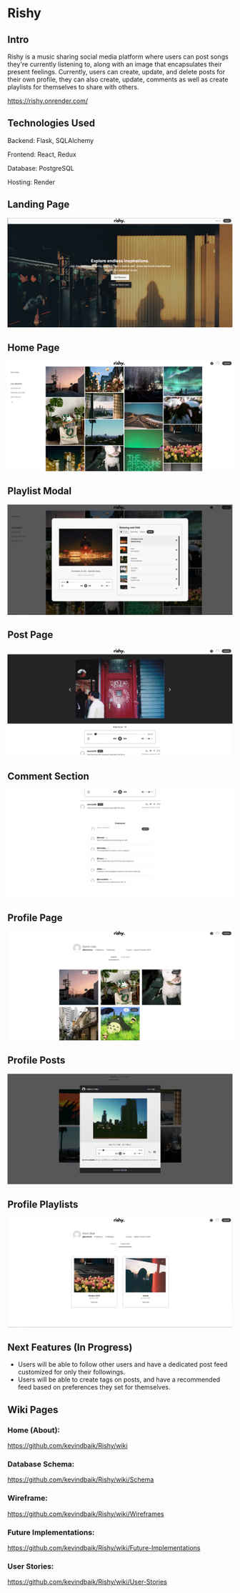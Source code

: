 <!--!!START SILENT -->
# Rishy
<!--!!END -->
<!--!!ADD -->
<!-- # `<name of application here>` -->
## Intro
Rishy is a music sharing social media platform where users can post songs they're currently listening to, along with an image that encapsulates their present feelings. Currently, users can create, update, and delete posts for their own profile, they can also create, update, comments as well as create playlists for themselves to share with others.

https://rishy.onrender.com/

## Technologies Used
Backend: Flask, SQLAlchemy

Frontend: React, Redux

Database: PostgreSQL

Hosting: Render

## Landing Page
![alt text](./react-app/src/images/landingpage.png)

## Home Page
![alt text](./react-app/src/images/homepage.png)

## Playlist Modal
![alt text](./react-app/src/images/playlist.png)

## Post Page
![alt text](./react-app/src/images/postpage.png)

## Comment Section
![alt text](./react-app/src/images/comments.png)

## Profile Page
![alt text](./react-app/src/images/profilepage.png)

## Profile Posts
![alt text](./react-app/src/images/profilepost.png)

## Profile Playlists
![alt text](./react-app/src/images/profileplaylists.png)

## Next Features (In Progress)
- Users will be able to follow other users and have a dedicated post feed customized for only their followings.
- Users will be able to create tags on posts, and have a recommended feed based on preferences they set for themselves.
<!--!!END_ADD -->



<!--!!START SILENT -->
<!--!!ADD -->
<!-- `<insert database schema design here>` -->
## Wiki Pages

### Home (About):

https://github.com/kevindbaik/Rishy/wiki

### Database Schema:

https://github.com/kevindbaik/Rishy/wiki/Schema

### Wireframe:

https://github.com/kevindbaik/Rishy/wiki/Wireframes

### Future Implementations:

https://github.com/kevindbaik/Rishy/wiki/Future-Implementations

### User Stories:

https://github.com/kevindbaik/Rishy/wiki/User-Stories

<!--!!END_ADD -->


<!-- # Flask React Project

This is the starter for the Flask React project.

## Getting started
1. Clone this repository (only this branch)

2. Install dependencies

      ```bash
      pipenv install -r requirements.txt
      ```

3. Create a **.env** file based on the example with proper settings for your
   development environment

4. Make sure the SQLite3 database connection URL is in the **.env** file

5. This starter organizes all tables inside the `flask_schema` schema, defined
   by the `SCHEMA` environment variable.  Replace the value for
   `SCHEMA` with a unique name, **making sure you use the snake_case
   convention**.

6. Get into your pipenv, migrate your database, seed your database, and run your Flask app

   ```bash
   pipenv shell
   ```

   ```bash
   flask db upgrade
   ```

   ```bash
   flask seed all
   ```

   ```bash
   flask run
   ```

7. To run the React App in development, checkout the [README](./react-app/README.md) inside the `react-app` directory.


## Deployment through Render.com

First, refer to your Render.com deployment articles for more detailed
instructions about getting started with [Render.com], creating a production
database, and deployment debugging tips.

From the [Dashboard], click on the "New +" button in the navigation bar, and
click on "Web Service" to create the application that will be deployed.

Look for the name of the application you want to deploy, and click the "Connect"
button to the right of the name.

Now, fill out the form to configure the build and start commands, as well as add
the environment variables to properly deploy the application.

### Part A: Configure the Start and Build Commands

Start by giving your application a name.

Leave the root directory field blank. By default, Render will run commands from
the root directory.

Make sure the Environment field is set set to "Python 3", the Region is set to
the location closest to you, and the Branch is set to "main".

Next, add your Build command. This is a script that should include everything
that needs to happen _before_ starting the server.

For your Flask project, enter the following command into the Build field, all in
one line:

```shell
# build command - enter all in one line
npm install --prefix react-app &&
npm run build --prefix react-app &&
pip install -r requirements.txt &&
pip install psycopg2 &&
flask db upgrade &&
flask seed all
```

This script will install dependencies for the frontend, and run the build
command in the __package.json__ file for the frontend, which builds the React
application. Then, it will install the dependencies needed for the Python
backend, and run the migration and seed files.

Now, add your start command in the Start field:

```shell
# start script
gunicorn app:app
```

_If you are using websockets, use the following start command instead for increased performance:_

`gunicorn --worker-class eventlet -w 1 app:app`

### Part B: Add the Environment Variables

Click on the "Advanced" button at the bottom of the form to configure the
environment variables your application needs to access to run properly. In the
development environment, you have been securing these variables in the __.env__
file, which has been removed from source control. In this step, you will need to
input the keys and values for the environment variables you need for production
into the Render GUI.

Click on "Add Environment Variable" to start adding all of the variables you
need for the production environment.

Add the following keys and values in the Render GUI form:

- SECRET_KEY (click "Generate" to generate a secure secret for production)
- FLASK_ENV production
- FLASK_APP app
- SCHEMA (your unique schema name, in snake_case)
- REACT_APP_BASE_URL (use render.com url, located at top of page, similar to
  https://this-application-name.onrender.com)

In a new tab, navigate to your dashboard and click on your Postgres database
instance.

Add the following keys and values:

- DATABASE_URL (copy value from Internal Database URL field)

_Note: Add any other keys and values that may be present in your local __.env__
file. As you work to further develop your project, you may need to add more
environment variables to your local __.env__ file. Make sure you add these
environment variables to the Render GUI as well for the next deployment._

Next, choose "Yes" for the Auto-Deploy field. This will re-deploy your
application every time you push to main.

Now, you are finally ready to deploy! Click "Create Web Service" to deploy your
project. The deployment process will likely take about 10-15 minutes if
everything works as expected. You can monitor the logs to see your build and
start commands being executed, and see any errors in the build process.

When deployment is complete, open your deployed site and check to see if you
successfully deployed your Flask application to Render! You can find the URL for
your site just below the name of the Web Service at the top of the page.

[Render.com]: https://render.com/
[Dashboard]: https://dashboard.render.com/ -->
